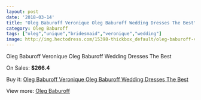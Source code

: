 ```yaml
---
layout: post
date: '2018-03-14'
title: "Oleg Baburoff Veronique Oleg Baburoff Wedding Dresses The Best"
category: Oleg Baburoff
tags: ["oleg","unique","bridesmaid","veronique","wedding"]
image: http://img.hectodress.com/15398-thickbox_default/oleg-baburoff-veronique-oleg-baburoff-wedding-dresses-the-best.jpg
---
```

Oleg Baburoff Veronique Oleg Baburoff Wedding Dresses The Best

On Sales: **$266.4**
<a href="https://www.hectodress.com/oleg-baburoff/7522-oleg-baburoff-veronique-oleg-baburoff-wedding-dresses-the-best.html"><amp-img layout="responsive" width="600" height="600" src="//img.hectodress.com/15398-thickbox_default/oleg-baburoff-veronique-oleg-baburoff-wedding-dresses-the-best.jpg" alt="Oleg Baburoff Veronique Oleg Baburoff Wedding Dresses The Best 0" /></a>

Buy it: [Oleg Baburoff Veronique Oleg Baburoff Wedding Dresses The Best](https://www.hectodress.com/oleg-baburoff/7522-oleg-baburoff-veronique-oleg-baburoff-wedding-dresses-the-best.html "Oleg Baburoff Veronique Oleg Baburoff Wedding Dresses The Best")

View more: [Oleg Baburoff](https://www.hectodress.com/130-oleg-baburoff "Oleg Baburoff")